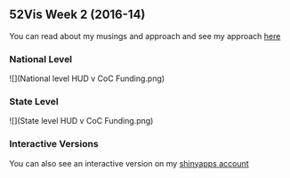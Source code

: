 ## 52Vis Week 2 (2016-14)

You can read about my musings and approach and see my approach [here](https://jkaupp.github.io)

### National Level
![](National level HUD v CoC Funding.png)

### State Level
![](State level HUD v CoC Funding.png)

### Interactive Versions
You can also see an interactive version on my [shinyapps account](https://jkaupp.shinyapps.io/52vis_Homeless/)
